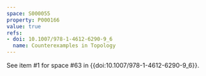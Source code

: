```yaml
---
space: S000055
property: P000166
value: true
refs:
- doi: 10.1007/978-1-4612-6290-9_6
  name: Counterexamples in Topology
---
```


See item #1 for space #63 in {{doi:10.1007/978-1-4612-6290-9_6}}.
